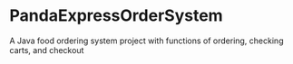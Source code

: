 # PandaExpressOrderSystem
A Java food ordering system project with functions of ordering, checking carts, and checkout
